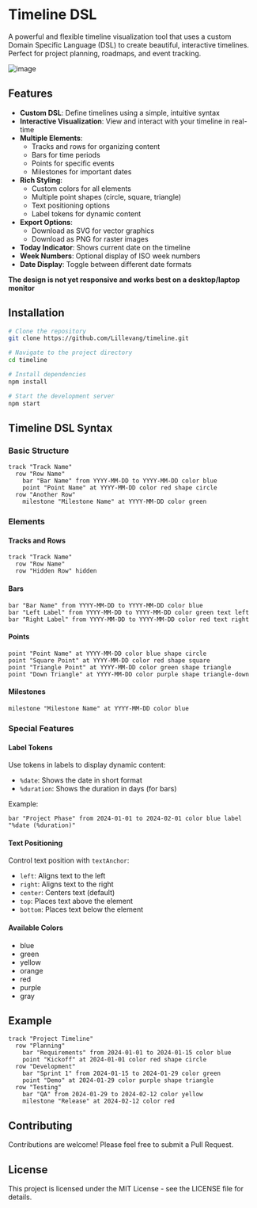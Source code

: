 # Timeline DSL

A powerful and flexible timeline visualization tool that uses a custom Domain Specific Language (DSL) to create beautiful, interactive timelines. Perfect for project planning, roadmaps, and event tracking.

![image](https://github.com/user-attachments/assets/c5fa5ed5-4ed9-4192-bfa8-9c5bb9e830b5)


## Features

- **Custom DSL**: Define timelines using a simple, intuitive syntax
- **Interactive Visualization**: View and interact with your timeline in real-time
- **Multiple Elements**:
  - Tracks and rows for organizing content
  - Bars for time periods
  - Points for specific events
  - Milestones for important dates
- **Rich Styling**:
  - Custom colors for all elements
  - Multiple point shapes (circle, square, triangle)
  - Text positioning options
  - Label tokens for dynamic content
- **Export Options**:
  - Download as SVG for vector graphics
  - Download as PNG for raster images
- **Today Indicator**: Shows current date on the timeline
- **Week Numbers**: Optional display of ISO week numbers
- **Date Display**: Toggle between different date formats

**The design is not yet responsive and works best on a desktop/laptop monitor**

## Installation

```bash
# Clone the repository
git clone https://github.com/Lillevang/timeline.git

# Navigate to the project directory
cd timeline

# Install dependencies
npm install

# Start the development server
npm start
```

## Timeline DSL Syntax

### Basic Structure

```
track "Track Name"
  row "Row Name"
    bar "Bar Name" from YYYY-MM-DD to YYYY-MM-DD color blue
    point "Point Name" at YYYY-MM-DD color red shape circle
  row "Another Row"
    milestone "Milestone Name" at YYYY-MM-DD color green
```

### Elements

#### Tracks and Rows
```
track "Track Name"
  row "Row Name"
  row "Hidden Row" hidden
```

#### Bars
```
bar "Bar Name" from YYYY-MM-DD to YYYY-MM-DD color blue
bar "Left Label" from YYYY-MM-DD to YYYY-MM-DD color green text left
bar "Right Label" from YYYY-MM-DD to YYYY-MM-DD color red text right
```

#### Points
```
point "Point Name" at YYYY-MM-DD color blue shape circle
point "Square Point" at YYYY-MM-DD color red shape square
point "Triangle Point" at YYYY-MM-DD color green shape triangle
point "Down Triangle" at YYYY-MM-DD color purple shape triangle-down
```

#### Milestones
```
milestone "Milestone Name" at YYYY-MM-DD color blue
```

### Special Features

#### Label Tokens
Use tokens in labels to display dynamic content:
- `%date`: Shows the date in short format
- `%duration`: Shows the duration in days (for bars)

Example:
```
bar "Project Phase" from 2024-01-01 to 2024-02-01 color blue label "%date (%duration)"
```

#### Text Positioning
Control text position with `textAnchor`:
- `left`: Aligns text to the left
- `right`: Aligns text to the right
- `center`: Centers text (default)
- `top`: Places text above the element
- `bottom`: Places text below the element

#### Available Colors
- blue
- green
- yellow
- orange
- red
- purple
- gray

## Example

```
track "Project Timeline"
  row "Planning"
    bar "Requirements" from 2024-01-01 to 2024-01-15 color blue
    point "Kickoff" at 2024-01-01 color red shape circle
  row "Development"
    bar "Sprint 1" from 2024-01-15 to 2024-01-29 color green
    point "Demo" at 2024-01-29 color purple shape triangle
  row "Testing"
    bar "QA" from 2024-01-29 to 2024-02-12 color yellow
    milestone "Release" at 2024-02-12 color red
```

## Contributing

Contributions are welcome! Please feel free to submit a Pull Request.

## License

This project is licensed under the MIT License - see the LICENSE file for details. 
